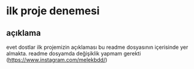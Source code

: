 # ilk proje denemesi
## açıklama
evet dostlar ilk projemizin açıklaması bu readme dosyasının içerisinde yer almakta.
readme dosyamda değişiklik yapmam gerekti
(https://www.instagram.com/melekbdd/)

